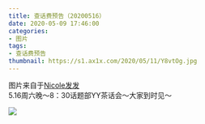 ```yaml
---
title: 查话费预告（20200516）
date: 2020-05-09 17:46:00
categories:
- 图片
tags:
- 查话费预告
thumbnail: https://s1.ax1x.com/2020/05/11/Y8vtOg.jpg
---
```


图片来自于<a href="https://www.weibo.com/u/5116747587" target="_blank">Nicole发发</a><br/>5.16周六晚～8：30话题部YY茶话会～大家到时见～

![](https://s1.ax1x.com/2020/05/11/Y8vtOg.jpg)
